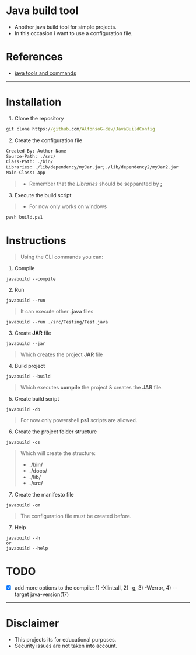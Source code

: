 # Java build tool
- Another java build tool for simple projects.
- In this occasion i want to use a configuration file.

# References
- [java tools and commands](https://docs.oracle.com/javase/10/tools/tools-and-command-reference.htm)

----

# Installation
1. Clone the repository
```cmd
git clone https://github.com/AlfonsoG-dev/JavaBuildConfig
```
2. Create the configuration file
```txt
Created-By: Author-Name
Source-Path: ./src/
Class-Path: ./bin/
Libraries: ./lib/dependency/myJar.jar;./lib/dependency2/myJar2.jar
Main-Class: App
```
>- Remember that the *Libraries* should be sepparated by **;**

3. Execute the build script
>- For now only works on windows
```cmd
pwsh build.ps1
```

# Instructions
> Using the CLI commands you can:

1. Compile
```shell
javabuild --compile
```
2. Run
```shell
javabuild --run
```
> It can execute other **.java** files
```shell
javabuild --run ./src/Testing/Test.java
```
3. Create **JAR** file
```shell
javabuild --jar
```
> Which creates the project **JAR** file
4. Build project
```shell
javabuild --build
```
> Which executes **compile** the project & creates the **JAR** file.
5. Create build script
```shell
javabuild -cb
```
> For now only powershell **ps1** scripts are allowed.
6. Create the project folder structure
```shell
javabuild -cs
```
> Which will create the structure:
>- **./bin/**
>- **./docs/**
>- **./lib/**
>- **./src/**
7. Create the manifesto file
```shell
javabuild -cm
```
> The configuration file must be created before.
7. Help
```shell
javabuild --h
or 
javabuild --help
```

# TODO
- [x] add more options to the compile: 1) -Xlint:all, 2) -g, 3) -Werror, 4) --target java-version(17)

---

# Disclaimer
- This projects its for educational purposes.
- Security issues are not taken into account.
